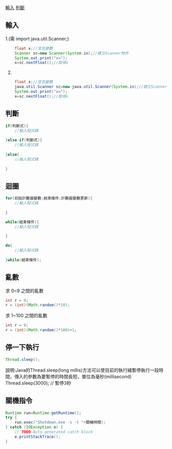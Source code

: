 [輸入](#輸入)
[判斷](https://github.com/arcaea/2020_NTUB_java/blob/master/00000000_%E7%A8%8B%E5%BC%8F%E7%A2%BC.md#%E5%88%A4%E6%96%B7)

輸入
----
1.(需  import java.util.Scanner;)
```java
    float x;//宣告變數
    Scanner sc=new Scanner(System.in);//建立Scanner物件
    System.out.print("x=");
    x=sc.nextFloat();//取得x
```
2.
```java
    float x;//宣告變數
    java.util.Scanner sc=new java.util.Scanner(System.in);//建立Scanner物件
    System.out.print("x=");
    x=sc.nextFloat();//取得x
```
判斷
----
```java
if(判斷式){
    //輸入程式碼
    
}else if(判斷式){
    //輸入程式碼
     
}else{
    //輸入程式碼
    
}
```
迴圈
----
```java
for(初始計數器變數;結束條件;計數器變數更新){
    //輸入程式碼
    
}

while(結束條件){
    //輸入程式碼
    
}

do{
    //輸入程式碼
    
}while(結束條件);
```
亂數
----
求 0~9 之間的亂數
```java
int r = 0;
r = (int)(Math.random()*10);
```
求 1~100 之間的亂數
```java
int r = 0;
r = (int)(Math.random()*100)+1;
```
停一下執行
----
```java
Thread.sleep();
```
說明:Java的Thread.sleep(long millis)方法可以使目前的執行緒暫停執行一段時間，傳入的參數為要暫停的時間長短，單位為毫秒(millisecond)
Thread.sleep(3000); // 暫停3秒

關機指令
----
```java
Runtime run=Runtime.getRuntime();
try {
    run.exec("Shutdown.exe -s -t "+關機時間);
} catch (IOException e) {
    // TODO Auto-generated catch block
    e.printStackTrace();
}
```
